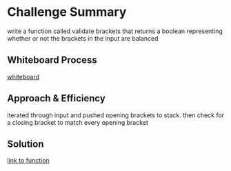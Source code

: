 # Challenge Summary

write a function called validate brackets that returns a boolean representing whether or not the brackets in the input are balanced

## Whiteboard Process

[whiteboard](https://github.com/mhendricks96/data-structures-and-algorithms/issues/62)

## Approach & Efficiency

iterated through input and pushed opening brackets to stack. then check for a closing bracket to match every opening bracket

## Solution

[link to function](python/bracket_validation/bracket_validation.py)
